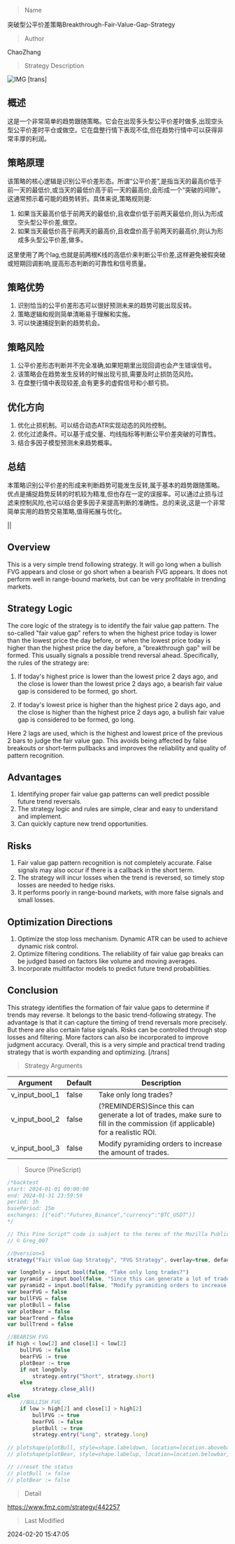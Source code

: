 
> Name

突破型公平价差策略Breakthrough-Fair-Value-Gap-Strategy

> Author

ChaoZhang

> Strategy Description

![IMG](https://www.fmz.com/upload/asset/151e8cb1d61c21d2841.png)
[trans]
## 概述
这是一个非常简单的趋势跟随策略。它会在出现多头型公平价差时做多,出现空头型公平价差时平仓或做空。它在盘整行情下表现不佳,但在趋势行情中可以获得非常丰厚的利润。  

## 策略原理
该策略的核心逻辑是识别公平价差形态。所谓“公平价差”,是指当天的最高价低于前一天的最低价,或当天的最低价高于前一天的最高价,会形成一个“突破的间隙”。这通常预示着可能的趋势转折。具体来说,策略规则是:

1. 如果当天最高价低于前两天的最低价,且收盘价低于前两天最低价,则认为形成空头型公平价差,做空。
2. 如果当天最低价高于前两天的最高价,且收盘价高于前两天的最高价,则认为形成多头型公平价差,做多。

这里使用了两个lag,也就是前两根K线的高低价来判断公平价差,这样避免被假突破或短期回调影响,提高形态判断的可靠性和信号质量。

## 策略优势
1. 识别恰当的公平价差形态可以很好预测未来的趋势可能出现反转。
2. 策略逻辑和规则简单清晰易于理解和实施。
3. 可以快速捕捉到新的趋势机会。

## 策略风险
1. 公平价差形态判断并不完全准确,如果短期里出现回调也会产生错误信号。
2. 该策略会在趋势发生反转的时候出现亏损,需要及时止损防范风险。 
3. 在盘整行情中表现较差,会有更多的虚假信号和小额亏损。

## 优化方向
1. 优化止损机制。可以结合动态ATR实现动态的风险控制。
2. 优化过滤条件。可以基于成交量、均线指标等判断公平价差突破的可靠性。 
3. 结合多因子模型预测未来趋势概率。

## 总结  
本策略识别公平价差的形成来判断趋势可能发生反转,属于基本的趋势跟随策略。优点是捕捉趋势反转的时机较为精准,但也存在一定的误报率。可以通过止损与过滤来控制风险,也可以结合更多因子来提高判断的准确性。总的来说,这是一个非常简单实用的趋势交易策略,值得拓展与优化。

||

## Overview  
This is a very simple trend following strategy. It will go long when a bullish FVG appears and close or go short when a bearish FVG appears. It does not perform well in range-bound markets, but can be very profitable in trending markets.

## Strategy Logic
The core logic of the strategy is to identify the fair value gap pattern. The so-called "fair value gap" refers to when the highest price today is lower than the lowest price the day before, or when the lowest price today is higher than the highest price the day before, a "breakthrough gap" will be formed. This usually signals a possible trend reversal ahead. Specifically, the rules of the strategy are:  

1. If today's highest price is lower than the lowest price 2 days ago, and the close is lower than the lowest price 2 days ago, a bearish fair value gap is considered to be formed, go short.

2. If today's lowest price is higher than the highest price 2 days ago, and the close is higher than the highest price 2 days ago, a bullish fair value gap is considered to be formed, go long.  

Here 2 lags are used, which is the highest and lowest price of the previous 2 bars to judge the fair value gap. This avoids being affected by false breakouts or short-term pullbacks and improves the reliability and quality of pattern recognition.

## Advantages
1. Identifying proper fair value gap patterns can well predict possible future trend reversals.  
2. The strategy logic and rules are simple, clear and easy to understand and implement.
3. Can quickly capture new trend opportunities.

## Risks 
1. Fair value gap pattern recognition is not completely accurate. False signals may also occur if there is a callback in the short term.  
2. The strategy will incur losses when the trend is reversed, so timely stop losses are needed to hedge risks.
3. It performs poorly in range-bound markets, with more false signals and small losses.

## Optimization Directions 
1. Optimize the stop loss mechanism. Dynamic ATR can be used to achieve dynamic risk control.
2. Optimize filtering conditions. The reliability of fair value gap breaks can be judged based on factors like volume and moving averages.   
3. Incorporate multifactor models to predict future trend probabilities.

## Conclusion
This strategy identifies the formation of fair value gaps to determine if trends may reverse. It belongs to the basic trend-following strategy. The advantage is that it can capture the timing of trend reversals more precisely. But there are also certain false signals. Risks can be controlled through stop losses and filtering. More factors can also be incorporated to improve judgment accuracy. Overall, this is a very simple and practical trend trading strategy that is worth expanding and optimizing.
[/trans]

> Strategy Arguments



|Argument|Default|Description|
|----|----|----|
|v_input_bool_1|false|Take only long trades?|
|v_input_bool_2|false|(?REMINDERS)Since this can generate a lot of trades, make sure to fill in the commission (if applicable) for a realistic ROI.|
|v_input_bool_3|false|Modify pyramiding orders to increase the amount of trades.|


> Source (PineScript)

``` javascript
/*backtest
start: 2024-01-01 00:00:00
end: 2024-01-31 23:59:59
period: 1h
basePeriod: 15m
exchanges: [{"eid":"Futures_Binance","currency":"BTC_USDT"}]
*/

// This Pine Script™ code is subject to the terms of the Mozilla Public License 2.0 at https://mozilla.org/MPL/2.0/
// © Greg_007

//@version=5
strategy("Fair Value Gap Strategy", "FVG Strategy", overlay=true, default_qty_type=strategy.percent_of_equity, default_qty_value=100, pyramiding = 1)

var longOnly = input.bool(false, "Take only long trades?")
var pyramid = input.bool(false, "Since this can generate a lot of trades, make sure to fill in the commission (if applicable) for a realistic ROI.", group = "REMINDERS")
var pyramid2 = input.bool(false, "Modify pyramiding orders to increase the amount of trades.", group = "REMINDERS")
var bearFVG = false
var bullFVG = false
var plotBull = false
var plotBear = false
var bearTrend = false
var bullTrend = false

//BEARISH FVG
if high < low[2] and close[1] < low[2]
    bullFVG := false
    bearFVG := true
    plotBear := true
    if not longOnly
        strategy.entry("Short", strategy.short)
    else
        strategy.close_all()
else
    //BULLISH FVG 
    if low > high[2] and close[1] > high[2]
        bullFVG := true
        bearFVG := false
        plotBull := true
        strategy.entry("Long", strategy.long)
        
// plotshape(plotBull, style=shape.labeldown, location=location.abovebar, color=color.green, text="FVG",textcolor=color.white, size=size.tiny, title="Bull FVG", display=display.all - display.status_line)
// plotshape(plotBear, style=shape.labelup, location=location.belowbar, color=color.red, text="FVG",textcolor=color.white, size=size.tiny, title="Bear FVG", display=display.all - display.status_line)

// //reset the status
// plotBull := false
// plotBear := false


```

> Detail

https://www.fmz.com/strategy/442257

> Last Modified

2024-02-20 15:47:05
